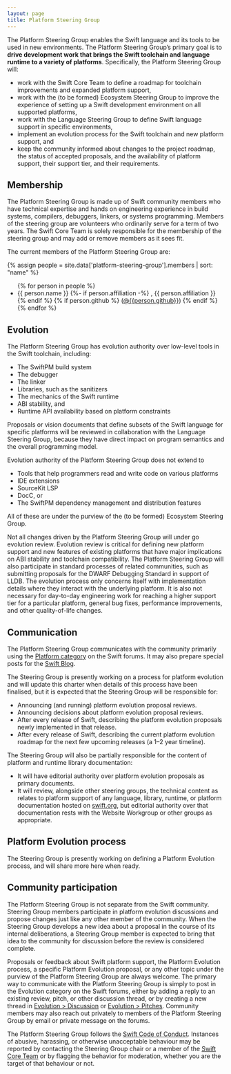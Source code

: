 ```yaml
---
layout: page
title: Platform Steering Group
---
```


The Platform Steering Group enables the Swift language and its tools to be used in new environments. The Platform Steering Group’s primary goal is to **drive development work that brings the Swift toolchain and language runtime to a variety of platforms**. Specifically, the Platform Steering Group will:

* work with the Swift Core Team to define a roadmap for toolchain improvements and expanded platform support,
* work with the (to be formed) Ecosystem Steering Group to improve the experience of setting up a Swift development environment on all supported platforms,
* work with the Language Steering Group to define Swift language support in specific environments,
* implement an evolution process for the Swift toolchain and new platform support, and
* keep the community informed about changes to the project roadmap, the status of accepted proposals, and the availability of platform support, their support tier, and their requirements.

## Membership

The Platform Steering Group is made up of Swift community members who have technical expertise and hands on engineering experience in build systems, compilers, debuggers, linkers, or systems programming. Members of the steering group are volunteers who ordinarily serve for a term of two years. The Swift Core Team is solely responsible for the membership of the steering group and may add or remove members as it sees fit.

The current members of the Platform Steering Group are:

{% assign people = site.data['platform-steering-group'].members | sort: "name" %}
<ul>
{% for person in people %}
<li>{{ person.name }}
{%- if person.affiliation -%}
  , {{ person.affiliation }}
{% endif %}
{% if person.github %}
  (<a href="https://github.com/{{person.github}}">@{{person.github}}</a>)
{% endif %}
</li>
{% endfor %}
</ul>


## Evolution

The Platform Steering Group has evolution authority over low-level tools in the Swift toolchain, including:

* The SwiftPM build system
* The debugger
* The linker
* Libraries, such as the sanitizers
* The mechanics of the Swift runtime
* ABI stability, and
* Runtime API availability based on platform constraints

Proposals or vision documents that define subsets of the Swift language for specific platforms will be reviewed in collaboration with the Language Steering Group, because they have direct impact on program semantics and the overall programming model.

Evolution authority of the Platform Steering Group does not extend to

* Tools that help programmers read and write code on various platforms
* IDE extensions
* SourceKit LSP
* DocC, or
* The SwiftPM dependency management and distribution features

All of these are under the purview of the (to be formed) Ecosystem Steering Group.

Not all changes driven by the Platform Steering Group will under go evolution review. Evolution review is critical for defining new platform support and new features of existing platforms that have major implications on ABI stability and toolchain compatibility. The Platform Steering Group will also participate in standard processes of related communities, such as submitting proposals for the DWARF Debugging Standard in support of LLDB. The evolution process only concerns itself with implementation details where they interact with the underlying platform. It is also not necessary for day-to-day engineering work for reaching a higher support tier for a particular platform, general bug fixes, performance improvements, and other quality-of-life changes.

## Communication

The Platform Steering Group communicates with the community primarily using the [Platform category](https://forums.swift.org/c/platform) on the Swift forums.  It may also prepare special posts for the [Swift Blog](https://www.swift.org/blog/).

The Steering Group is presently working on a process for platform evolution and will update this charter when details of this process have been finalised, but it is expected that the Steering Group will be responsible for:

* Announcing (and running) platform evolution proposal reviews.
* Announcing decisions about platform evolution proposal reviews.
* After every release of Swift, describing the platform evolution proposals newly implemented in that release.
* After every release of Swift, describing the current platform evolution roadmap for the next few upcoming releases (a 1–2 year timeline).

The Steering Group will also be partially responsible for the content of platform and runtime library documentation:

* It will have editorial authority over platform evolution proposals as primary documents.
* It will review, alongside other steering groups, the technical content as relates to platform support of any language, library, runtime, or platform documentation hosted on [swift.org](https://swift.org), but editorial authority over that documentation rests with the Website Workgroup or other groups as appropriate.

## Platform Evolution process

The Steering Group is presently working on defining a Platform Evolution process, and will share more here when ready.

## Community participation

The Platform Steering Group is not separate from the Swift community. Steering Group members participate in platform evolution discussions and propose changes just like any other member of the community.  When the Steering Group develops a new idea about a proposal in the course of its internal deliberations, a Steering Group member is expected to bring that idea to the community for discussion before the review is considered complete.

Proposals or feedback about Swift platform support, the Platform Evolution process, a specific Platform Evolution proposal, or any other topic under the purview of the Platform Steering Group are always welcome.  The primary way to communicate with the Platform Steering Group is simply to post in the Evolution category on the Swift forums, either by adding a reply to an existing review, pitch, or other discussion thread, or by creating a new thread in [Evolution > Discussion](https://forums.swift.org/c/evolution/discuss) or [Evolution > Pitches](https://forums.swift.org/c/evolution/pitches).  Community members may also reach out privately to members of the Platform Steering Group by email or private message on the forums.

The Platform Steering Group follows the [Swift Code of Conduct](https://www.swift.org/code-of-conduct/).  Instances of abusive, harassing, or otherwise unacceptable behaviour may be reported by contacting the Steering Group chair or a member of the [Swift Core Team](https://www.swift.org/community/#community-structure) or by flagging the behavior for moderation, whether you are the target of that behaviour or not.

